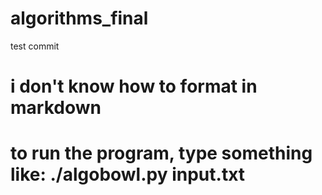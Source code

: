 # algorithms_final
test commit

# i don't know how to format in markdown

# to run the program, type something like: ./algobowl.py input.txt
